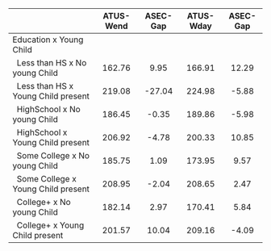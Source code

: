 
|                      |    ATUS-Wend |     ASEC-Gap |    ATUS-Wday |     ASEC-Gap |
| -------------------- | :----------: | :----------: | :----------: | :----------: |
| Education x Young Child |              |              |              |              |
| &nbsp;&nbsp;Less than HS x No young Child |       162.76 |         9.95 |       166.91 |        12.29 |
| &nbsp;&nbsp;Less than HS x Young Child present |       219.08 |       -27.04 |       224.98 |        -5.88 |
| &nbsp;&nbsp;HighSchool x No young Child |       186.45 |        -0.35 |       189.86 |        -5.98 |
| &nbsp;&nbsp;HighSchool x Young Child present |       206.92 |        -4.78 |       200.33 |        10.85 |
| &nbsp;&nbsp;Some College x No young Child |       185.75 |         1.09 |       173.95 |         9.57 |
| &nbsp;&nbsp;Some College x Young Child present |       208.95 |        -2.04 |       208.65 |         2.47 |
| &nbsp;&nbsp;College+ x No young Child |       182.14 |         2.97 |       170.41 |         5.84 |
| &nbsp;&nbsp;College+ x Young Child present |       201.57 |        10.04 |       209.16 |        -4.09 |

